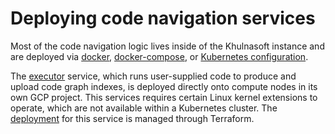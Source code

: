 # Deploying code navigation services

Most of the code navigation logic lives inside of the Khulnasoft instance and are deployed via [docker](https://github.com/sourcegraph/deploy-sourcegraph-docker), [docker-compose](https://github.com/sourcegraph/deploy-sourcegraph-docker/tree/master/docker-compose), or [Kubernetes configuration](https://github.com/sourcegraph/deploy-sourcegraph).

The [executor](https://github.com/khulnasoft/khulnasoft/tree/main/cmd/executor) service, which runs user-supplied code to produce and upload code graph indexes, is deployed directly onto compute nodes in its own GCP project. This services requires certain Linux kernel extensions to operate, which are not available within a Kubernetes cluster. The [deployment](https://github.com/sourcegraph/infrastructure/tree/main/executors) for this service is managed through Terraform.
